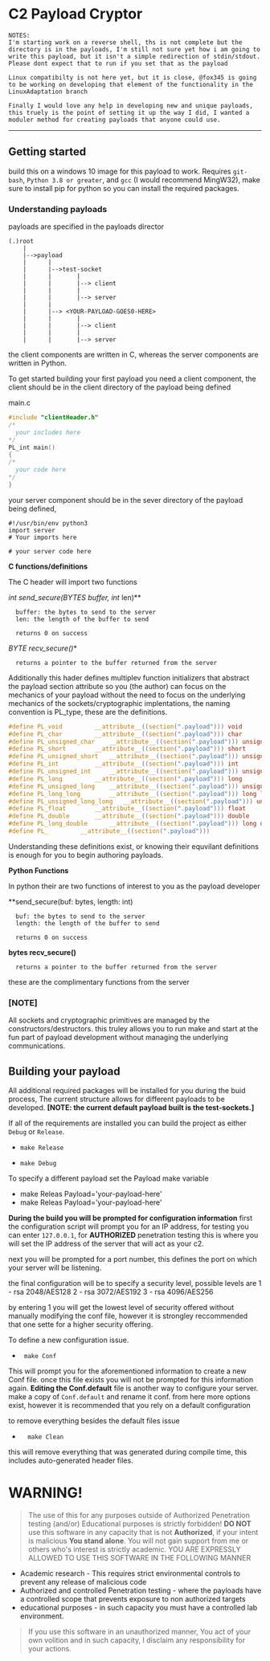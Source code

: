 # C2 Payload Cryptor
```
NOTES:
I'm starting work on a reverse shell, ths is not complete but the directory is in the payloads, I'm still not sure yet how i am going to write this payload, but it isn't a simple redirection of stdin/stdout. Please dont expect that to run if you set that as the payload

Linux compatibilty is not here yet, but it is close, @fox345 is going to be working on developing that element of the functionality in the LinuxAdaptation branch

Finally I would love any help in developing new and unique payloads, this truely is the point of setting it up the way I did, I wanted a moduler method for creating payloads that anyone could use. 
```
---
## Getting started
build this on a windows 10 image for this payload to work.
Requires ```git-bash```, ```Python 3.8 or greater```, and ```gcc``` (I would recommend MingW32), make sure to install pip for python so you can install the required packages. 

### Understanding payloads
payloads are specified in the payloads director
```
(.)root
    |
    |-->payload
    |      |
    |      |-->test-socket
    |      |       |
    |      |       |--> client
    |      |       |
    |      |       |--> server
    |      |
    |      |--> <YOUR-PAYLOAD-GOES0-HERE>
    |      |       |
    |      |       |--> client
    |      |       |
    |      |       |--> server
```
the client components are written in C, whereas the server components are written in Python. 

To get started building your first payload you need a client component, the client should be in the client directory of the payload being defined

main.c
```C
#include "clientHeader.h"
/*
  your includes here
*/
PL_int main()
{
/*
  your code here
*/
}
```
your server component should be in the sever directory of the payload being defined, 
```python3
#!/usr/bin/env python3
import server
# Your imports here

# your server code here
```
**C functions/definitions**

The C header will import two functions

**int send_secure(BYTES* buffer, int* len)**
```
  buffer: the bytes to send to the server
  len: the length of the buffer to send
  
  returns 0 on success
```
**BYTE* recv_secure()**
```
  returns a pointer to the buffer returned from the server 
```
Additionally this hader defines multiplev function initializers that abstract the payload section attribute so you (the author) can focus on the mechanics of your payload without the need to focus on the underlying mechanics of the sockets/cryptographic implentations, the naming convention is PL_type, these are the definitions.
```C
#define PL_void			__attribute__((section(".payload"))) void
#define PL_char 		__attribute__((section(".payload"))) char 
#define PL_unsigned_char 	__attribute__((section(".payload"))) unsigned char 
#define PL_short 		__attribute__((section(".payload"))) short
#define PL_unsigned_short 	__attribute__((section(".payload"))) unsigned short
#define PL_int		 	__attribute__((section(".payload"))) int
#define PL_unsigned_int		__attribute__((section(".payload"))) unsigned int
#define PL_long		 	__attribute__((section(".payload"))) long 
#define PL_unsigned_long 	__attribute__((section(".payload"))) unsigned long
#define PL_long_long	 	__attribute__((section(".payload"))) long long
#define PL_unsigned_long_long 	__attribute__((section(".payload"))) unsigned long long
#define PL_float	 	__attribute__((section(".payload"))) float
#define PL_double	 	__attribute__((section(".payload"))) double
#define PL_long_double	 	__attribute__((section(".payload"))) long double
#define PL_		 	__attribute__((section(".payload")))
```
Understanding these definitions exist, or knowing their equvilant definitions is enough for you to begin authoring payloads.

**Python Functions**

In python their are two functions of interest to you as the payload developer


**send_secure(buf: bytes, length: int)
```
  buf: the bytes to send to the server
  length: the length of the buffer to send
  
  returns 0 on success
```
**bytes recv_secure()**
```
  returns a pointer to the buffer returned from the server 
```
these are the complimentary functions from the server 

### [NOTE]
All sockets and cryptographic primitives are managed by the constructors/destructors. this truley allows you to run make and start at the fun part of payload development without managing the underlying communications.

## Building your payload

All additional required packages will be installed for you during the buid process, The current structure allows for different payloads to be developed. **[NOTE: the current default payload built is the test-sockets.]**

If all of the requirements are installed you can build the project as either ```Debug``` or ```Release```.
  -     make Release 
  -     make Debug

To specify a different payload set the Payload make variable
  -   make Releas Payload='your-payload-here'
  -   make Releas Payload='your-payload-here'

**During the build you will be prompted for configuration information**
first the configuration script will prompt you for an IP address, for testing you can enter ```127.0.0.1```, for **AUTHORIZED** penetration testing this is where you will set the IP address of the server that will act as your c2. 

next you will be prompted for a port number, this defines the port on which your server will be listening. 

the final configuration will be to specify a security level, possible levels are 
    1 - rsa 2048/AES128
    2 - rsa 3072/AES192
    3 - rsa 4096/AES256

by entering 1 you will get the lowest level of security offered without manually modifying the conf file, however it is strongley reccommended that one sette for a higher security offering.

To define a new configuration issue.
-      make Conf
This will prompt you for the aforementioned information to create a new Conf file. once this file exists you will not be prompted for this information again. 
**Editing the Conf.default** file is another way to configure your server. make a copy of ```Conf.default``` and rename it conf. from here more options exist, however it is recommended that you rely on a default configuration

to remove everything besides the default files issue
-       make Clean
this will remove everything that was generated during compile time, this includes auto-generated header files.

# WARNING!
> The use of this for any purposes outside of Authorized Penetration testing (and/or) Educational purposes is strictly forbidden! **DO NOT** use this software in any capacity that is not **Authorized**, if your intent is malicious **You stand alone**. You will not gain support from me or others who's interest is strictly academic.
> YOU ARE EXPRESSLY ALLOWED TO USE THIS SOFTWARE IN THE FOLLOWING MANNER
* Academic research - This requires strict environmental controls to prevent any release of malicious code 
* Authorized and controlled Penetration testing - where the payloads have a controlled scope that prevents exposure to non authorized targets
* educational purposes - in such capacity you must have a controlled lab environment.

> If you use this software in an unauthorized manner, You act of your own volition and in such capacity, I disclaim any responsibility for your actions. 
